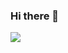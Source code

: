 ### Hi there 👋

<a href="https://opgc.me/#/users/encaion" target="_blank"><img src="https://api.opgc.me/githubs/users/encaion/tag/?theme=basic" /></a>
